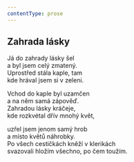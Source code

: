 ```yaml
---
contentType: prose
---
```


## Zahrada lásky

Já do zahrady lásky šel  
a byl jsem celý zmatený.  
Uprostřed stála kaple, tam  
kde hrával jsem si v zeleni.

Vchod do kaple byl uzamčen  
a na něm samá zápověď.  
Zahradou lásky kráčeje,  
kde rozkvétal dřív mnohý květ,

uzřel jsem jenom samý hrob  
a místo květů náhrobky.  
Po všech cestičkách kněží v klerikách  
svazovali hložím všechno, po čem toužím.
